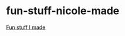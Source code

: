 fun-stuff-nicole-made
=====================
<a href="http://funwithmattsons.com/nicole.html">Fun stuff I made</a>
